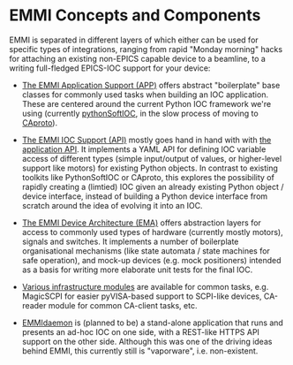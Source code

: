 # EMMI Concepts and Components

EMMI is separated in different layers of which either can be used
for specific types of integrations, ranging from rapid "Monday morning"
hacks for attaching an existing non-EPICS capable device to a beamline,
to a writing full-fledged EPICS-IOC support for your device:

  - [The EMMI Application Support (APP)](#emmi-application) offers
    abstract "boilerplate" base classes for commonly used tasks when
	building an IOC application. These are centered around the current
	Python IOC framework we're using (currently
	[pythonSoftIOC](https://github.com/dls-controls/pythonSoftIOC),
	in the slow process of moving to
	[CAproto](https://github.com/caproto/caproto)).
	
  - [The EMMI IOC Support (API)](#emmi-ioc-api) mostly goes hand in
    hand with with [the application API](#emmi-application). It
    implements a YAML API for defining IOC variable access of different
	types (simple input/output of values, or higher-level support like
	motors) for existing Python objects. In contrast to existing toolkits
	like PythonSoftIOC or CAproto, this explores the possibility of
	rapidly creating a (limtied) IOC given an already existing
	Python object / device interface, instead of building a Python device
	interface from scratch around the idea of evolving it into an IOC.

  - [The EMMI Device Architecture (EMA)](./eda.md) offers
    abstraction layers for access to commonly used types of hardware
	(currently mostly motors), signals and switches. It implements a number
	of boilerplate organisational mechanisms (like state automata / state
	machines for safe operation), and mock-up devices (e.g. mock positioners)
	intended as a basis for writing more elaborate unit tests for
	the final IOC.
  	
  - [Various infrastructure modules](#emmi-support-modules) are available
    for common tasks, e.g. MagicSCPI for easier pyVISA-based support
	to SCPI-like devices, CA-reader module for common CA-client tasks,
	etc.
  
  - [EMMIdaemon](#emmi-daemon) is (planned to be) a stand-alone application
    that runs and presents an ad-hoc IOC on one side, with a REST-like HTTPS
	API support on the other side. Although this was one of the 
	driving ideas behind EMMI, this currently still is "vaporware",
	i.e. non-existent.
